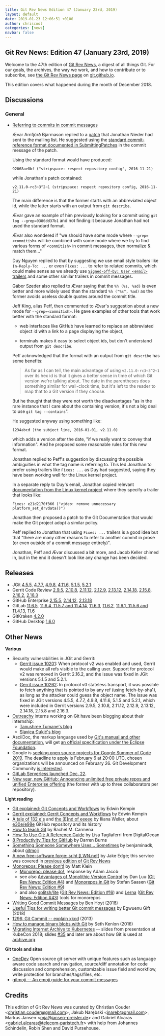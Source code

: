 ```yaml
---
title: Git Rev News Edition 47 (January 23rd, 2019)
layout: default
date: 2019-01-23 12:06:51 +0100
author: chriscool
categories: [news]
navbar: false
---
```


## Git Rev News: Edition 47 (January 23rd, 2019)

Welcome to the 47th edition of [Git Rev News](https://git.github.io/rev_news/rev_news/),
a digest of all things Git. For our goals, the archives, the way we work, and how to contribute or to
subscribe, see [the Git Rev News page](https://git.github.io/rev_news/rev_news/) on [git.github.io](http://git.github.io).

This edition covers what happened during the month of December 2018.

## Discussions


### General

* [Referring to commits in commit messages](https://public-inbox.org/git/877eg5fwd5.fsf@evledraar.gmail.com/)

  Ævar Arnfjörð Bjarmason replied to a
  [patch](https://public-inbox.org/git/20181217165957.GA60293@google.com/)
  that Jonathan Nieder had sent to the mailing list. He suggested using
  the [standard commit-reference format documented in SubmittingPatches](https://github.com/git/git/blob/16a465bc018d09e9d7bbbdc5f40a7fb99c21f8ef/Documentation/SubmittingPatches#L143-L158) in the commit message of the patch.

  Using the standard format would have produced:

  ```
  92068ae8bf ("stripspace: respect repository config", 2016-11-21)
  ```

  while Jonathan's patch contained:

  ```
  v2.11.0-rc3~3^2~1 (stripspace: respect repository config, 2016-11-21)
  ```

  The main difference is that the former starts with an abbreviated
  object id, while the latter starts with an output from `git describe`.

  Ævar gave an example of him previously looking for a commit using
  `git log --grep=0386dd37b1` and not finding it because Jonathan had
  not used the standard format.

  Ævar also wondered if "we should have some mode where
  `--grep=<commitish>` will be combined with some mode where we try to
  find various forms of `<commitish>` in commit messages, then normalize
  & match them..."

  Duy Nguyen replied to that by suggesting we use email style trailers
  like `In-Reply-To: ...` or even `Fixes: ...` to refer
  to related commits, which could make sense as we already use
  [`Signed-off-by: User <email>` trailers](https://github.com/git/git/blob/master/Documentation/SubmittingPatches#L306-L347)
  and some other similar trailers in commit messages.

  Gábor Szeder also replied to Ævar saying that the `%h (%s, %ad)` is
  even better and more widely used than the standard `%h ("%s", %ad)` as
  the former avoids useless double quotes around the commit title.

  Jeff King, alias Peff, then commented to Ævar's suggestion about a new
  mode for `--grep=<commitish>`. He gave examples of other tools that
  work better with the standard format:

  - web interfaces like GitHub have learned to replace an abbreviated
    object id with a link to a page displaying the object,

  - terminals makes it easy to select object ids, but don't understand
    output from `git describe`.

  Peff acknowledged that the format with an output from `git describe`
  has some benefits:

  > As far as I can tell, the main advantage of using `v2.11.0-rc3~3^2~1`
  > over its hex id is that it gives a better sense in time of which Git
  > version we're talking about. The date in the parentheses does something
  > similar for wall-clock time, but it's left to the reader to map that to
  > a Git version if they choose.

  But he thought that they were not worth the disadvantages "as in the
  rare instance that I care about the containing version, it's not a big
  deal to use `git tag --contains`".

  He suggested anyway using something like:

  ```
  1234abcd (the subject line, 2016-01-01, v2.11.0)
  ```

  which adds a version after the date, "if we really want to convey that
  information". And he proposed some reasonable rules for this new
  format.

  Jonathan replied to Peff's suggestion by discussing the possible
  ambiguities in what the tag name is referring to. This led Jonathan to
  prefer using trailers like `Fixes: ...` as Duy had suggested,
  saying they have been working well for the Linux kernel project.

  In a separate reply to Duy's email, Jonathan copied relevant
  [documentation from the Linux kernel project](https://github.com/torvalds/linux/blob/ae67ee6c5e1d5b6acdb0d51fddde651834096d75/Documentation/process/submitting-patches.rst)
  where they specify a trailer that looks like:

  ```
  Fixes: e21d2170f366 ("video: remove unnecessary platform_set_drvdata()")
  ```

  Jonathan then proposed a patch to the Git Documentation that would
  make the Git project adopt a similar policy.

  Peff replied to Jonathan that using `Fixes: ...` trailers is a good
  idea but that "there are many other reasons to refer to another commit
  in prose (or even outside of a commit message entirely)".

  Jonathan, Peff and Ævar discussed a bit more, and Jacob Keller chimed
  in, but in the end it doesn't look like any change has been decided.

<!---
### Reviews
-->

<!---
### Support
-->

<!---
## Developer Spotlight:
-->

## Releases

+ JGit [4.5.5](https://projects.eclipse.org/projects/technology.jgit/releases/4.5.5),
[4.7.7](https://projects.eclipse.org/projects/technology.jgit/releases/4.7.7),
[4.9.8](https://projects.eclipse.org/projects/technology.jgit/releases/4.9.8),
[4.11.6](https://projects.eclipse.org/projects/technology.jgit/releases/4.11.6),
[5.1.5](https://projects.eclipse.org/projects/technology.jgit/releases/5.1.5),
[5.2.1](https://projects.eclipse.org/projects/technology.jgit/releases/5.2.1)
+ Gerrit Code Review [2.9.5](https://www.gerritcodereview.com/2.9.html#295),
[2.10.8](https://www.gerritcodereview.com/2.10.html#2108),
[2.11.12](https://www.gerritcodereview.com/2.11.html#21112),
[2.12.9](https://www.gerritcodereview.com/2.12.html#2129),
[2.13.12](https://www.gerritcodereview.com/2.13.html#21312),
[2.14.18](https://www.gerritcodereview.com/2.14.html#21418),
[2.15.8](https://www.gerritcodereview.com/2.15.html#2158),
[2.16.2](https://www.gerritcodereview.com/2.16.html#2162),
[2.16.3](https://www.gerritcodereview.com/2.16.html#2163)
+ GitHub Enterprise [2.15.5](https://enterprise.github.com/releases/2.15.5/notes),
[2.14.12](https://enterprise.github.com/releases/2.14.12/notes),
[2.13.18](https://enterprise.github.com/releases/2.13.18/notes)
+ GitLab [11.6.5](https://about.gitlab.com/2019/01/17/gitlab-11-6-5-released/),
[11.6.4, 11.5.7 and 11.4.14](https://about.gitlab.com/2019/01/16/critical-security-release-gitlab-11-dot-6-dot-4-released/),
[11.6.3](https://about.gitlab.com/2019/01/05/gitlab-11-6-3-released/),
[11.6.2](https://about.gitlab.com/2019/01/03/gitlab-11-6-2-released/),
[11.6.1, 11.5.6 and 11.4.13](https://about.gitlab.com/2018/12/31/security-release-gitlab-11-dot-6-dot-1-released/),
[11.6](https://about.gitlab.com/2018/12/22/gitlab-11-6-released/)
+ GitKraken [4.2.0](https://support.gitkraken.com/release-notes/current)
+ GitHub Desktop [1.6.0](https://desktop.github.com/release-notes/)

## Other News

__Various__
* Security vulnerabilities in JGit and Gerrit:
  - [Gerrit issue 10201](https://bugs.chromium.org/p/gerrit/issues/detail?id=10201):
    When protocol v2 was enabled and used, Gerrit would make all refs visible to the
    calling user. Support for protocol v2 was removed in Gerrit 2.16.2, and the issue
    was fixed in JGit versions 5.1.5 and 5.2.1.
  - [Gerrit issue 10262](https://bugs.chromium.org/p/gerrit/issues/detail?id=10262):
    In protocol v0 stateless transport, it was possible to fetch anything that is
    pointed to by any ref (using fetch-by-sha1), as long as the attacker could guess
    the object name. The issue was fixed in JGit versions 4.5.5, 4.7.7, 4.9.8, 4.11.6,
    5.1.5 and 5.2.1, which were included in Gerrit versions 2.9.5, 2.10.8, 2.11.12,
    2.12.9, 2.13.12, 2.14.18, 2.15.8 and 2.16.3.
* [Outreachy](https://www.outreachy.org/) interns working on Git have been blogging about their internship:
  - [Tanushree Tumane's blog](http://tanu1596.blogspot.com/)
  - [Slavica Đukić's blog](https://slavicadj.github.io/blog/)
* AsciiDoc, the markup language used by [Git's manual and other documentation](https://git-scm.com/docs),
  will get [an official specification under the Eclipse Foundation](https://asciidoctor.org/news/2019/01/07/asciidoc-spec-proposal/).
* Google is [seeking open source projects for Google Summer of Code 2019](https://opensource.googleblog.com/2019/01/seeking-projects-for-gsoc-2019.html).
  The deadline to apply is February 6 at 20:00 UTC, chosen
  organizations will be announced on February 26.
  Git Development Community [is interested](https://public-inbox.org/git/CAP8UFD3Kt3dreMnfAdLiP2yc47kBLoVYCk-2yDw67OkujVY=Ew@mail.gmail.com/T/#m5568b147f03c0b2e9dc96843dc13e85f5b2f187f).
* [GitLab Serverless launched Dec. 22](https://about.gitlab.com/2018/12/11/introducing-gitlab-serverless/).
* [New year, new GitHub: Announcing unlimited free private repos and unified Enterprise offering](https://github.blog/2019-01-07-new-year-new-github/) (the former with up to three collaborators per repository).

__Light reading__
* [Git explained: Git Concepts and Workflows](https://docs.google.com/presentation/d/1IQCRPHEIX-qKo7QFxsD3V62yhyGA9_5YsYXFOiBpgkk/edit?usp=sharing) by Edwin Kempin
* [Gerrit explained: Gerrit Concepts and Workflows](https://docs.google.com/presentation/d/1C73UgQdzZDw0gzpaEqIC6SPujZJhqamyqO1XOHjH-uk/edit?usp=sharing) by Edwin Kempin
* [A tale of 132 e's](https://linuxwit.ch/blog/2018/12/e98e/) and [the [E]nd of eeeee](https://linuxwit.ch/blog/2018/12/everything-that-lives-is-designed-to-end/) by Iliana Weller, about [e30e/e98e](https://github.com/eeeeeeeeeeeeeeeeeeeeeeeeeeeeeeee/eeeeeeeeeeeeeeeeeeeeeeeeeeeeeeeeeeeeeeeeeeeeeeeeeeeeeeeeeeeeeeeeeeeeeeeeeeeeeeeeeeeeeeeeeeeeeeeeeeee) GitHub repository and its history
* [How to teach Git](https://rachelcarmena.github.io/2018/12/12/how-to-teach-git.html) by Rachel M. Carmena
* [How To Use Git: A Reference Guide](https://dev.to/digitalocean/how-to-use-git-a-reference-guide-6b6) by Lisa Tagliaferri from DigitalOcean
* [8 Productivity Tips for GitHub](https://dev.to/_darrenburns/8-productivity-tips-for-github-44kn) by Darren Burns
* [Something Someone Somewhere Uses... Sometimes](https://dev.to/benjaminadk/something-someone-somewhere-uses-sometimes-1kab) by benjaminadk, about [gitmoji](https://gitmoji.carloscuesta.me/)
* [A new free-software forge: sr.ht [LWN.net]](https://lwn.net/Articles/775963/) by Jake Edge; this service was covered in [previous edition of Git Rev News](https://git.github.io/rev_news/2018/12/19/edition-46/#other-news)
* [Monorepos: Please don’t!](https://medium.com/@mattklein123/monorepos-please-dont-e9a279be011b) by Matt Klein
  - [Monorepo: please do!](https://medium.com/@adamhjk/monorepo-please-do-3657e08a4b70), response by Adam Jacob
  - see also
    [Advantages of Monolithic Version Control](http://danluu.com/monorepo/) by Dan Luu
    ([Git Rev News: Edition #4](https://git.github.io/rev_news/2015/06/03/edition-4/)) and
    [Monorepos in Git](https://developer.atlassian.com/blog/2015/10/monorepos-in-git/?p) by Stefan Saasen
    ([Git Rev News: Edition #9](https://git.github.io/rev_news/2015/11/11/edition-9/))
  - and also [splitsh/lite](https://github.com/splitsh/lite) ([Git Rev News: Edition #16](https://git.github.io/rev_news/2016/06/15/edition-16/)) and
    [Lerna](https://lernajs.io/) ([Git Rev News: Edition #43](https://git.github.io/rev_news/2018/09/19/edition-43/)) tools for monorepos
* [Writing Good Commit Messages](https://medium.com/compass-true-north/writing-good-commit-messages-fc33af9d6321) by Ben Hoyt (2018)
* [Useful Tips for writing better Git commit messages](https://code.likeagirl.io/useful-tips-for-writing-better-git-commit-messages-808770609503) by Egwuenu Gift (2018)
* [1296: Git Commit -- explain xkcd](https://www.explainxkcd.com/wiki/index.php/1296:_Git_Commit) (2013)
* [How to manage binary blobs with Git](https://opensource.com/life/16/8/how-manage-binary-blobs-git-part-7) by Seth Kenlon (2016)
* [Migrating Internet Archive to Kubernetes](https://archive.org/~tracey/slides/kubecon/#/) -- slides from presentation at KubeCon 2018; slides [#35](https://archive.org/~tracey/slides/kubecon/#/35) and later are about how Git is used at [archive.org](https://archive.org/)

__Git tools and sites__

* [OneDev](https://onedev.io) Open source git server with unique features such as language aware code search and navigation, source/diff annotation for code discussion and comprehension, customizable issue field and workflow, write protection for branches/tags/files, etc.
* [gitmoji -- An emoji guide for your commit messages](https://gitmoji.carloscuesta.me/)

## Credits

This edition of Git Rev News was curated by
Christian Couder &lt;<christian.couder@gmail.com>&gt;,
Jakub Narębski &lt;<jnareb@gmail.com>&gt;,
Markus Jansen &lt;<mja@jansen-preisler.de>&gt; and
Gabriel Alcaras &lt;<gabriel.alcaras@telecom-paristech.fr>&gt;
with help from Johannes Schindelin, Robin Shen and David Pursehouse.
